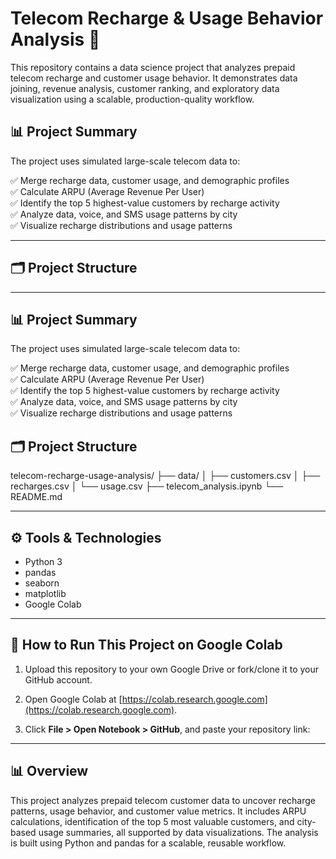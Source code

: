 
# Telecom Recharge & Usage Behavior Analysis 🚀

This repository contains a data science project that analyzes prepaid telecom recharge and customer usage behavior. It demonstrates data joining, revenue analysis, customer ranking, and exploratory data visualization using a scalable, production-quality workflow.

## 📊 Project Summary

The project uses simulated large-scale telecom data to:

✅ Merge recharge data, customer usage, and demographic profiles  
✅ Calculate ARPU (Average Revenue Per User)  
✅ Identify the top 5 highest-value customers by recharge activity  
✅ Analyze data, voice, and SMS usage patterns by city  
✅ Visualize recharge distributions and usage patterns

---

## 🗂️ Project Structure



---

## 📊 Project Summary

The project uses simulated large-scale telecom data to:

✅ Merge recharge data, customer usage, and demographic profiles  
✅ Calculate ARPU (Average Revenue Per User)  
✅ Identify the top 5 highest-value customers by recharge activity  
✅ Analyze data, voice, and SMS usage patterns by city  
✅ Visualize recharge distributions and usage patterns



## 🗂️ Project Structure

telecom-recharge-usage-analysis/
├── data/
│ ├── customers.csv
│ ├── recharges.csv
│ └── usage.csv
├── telecom_analysis.ipynb
└── README.md


---

## ⚙️ Tools & Technologies

- Python 3
- pandas
- seaborn
- matplotlib
- Google Colab

---

## 🚀 How to Run This Project on Google Colab

1. Upload this repository to your own Google Drive or fork/clone it to your GitHub account.

2. Open Google Colab at [https://colab.research.google.com](https://colab.research.google.com).

3. Click **File > Open Notebook > GitHub**, and paste your repository link:





---

## 📊 Overview

This project analyzes prepaid telecom customer data to uncover recharge patterns, usage behavior, and customer value metrics. It includes ARPU calculations, identification of the top 5 most valuable customers, and city-based usage summaries, all supported by data visualizations. The analysis is built using Python and pandas for a scalable, reusable workflow.
